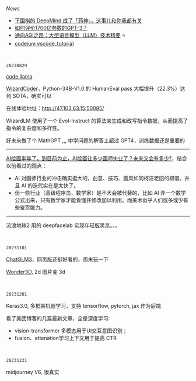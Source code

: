 

_News_

- [下围棋的 DeepMind 成了「药神」，这事儿和你我都有关](https://mp.weixin.qq.com/s?__biz=MTMwNDMwODQ0MQ==&mid=2652889897&idx=1&sn=25a3ccc6097228c9063e7efc0b601b94)
- [如何评价1700亿参数的GPT-3？](https://www.zhihu.com/question/398114261)
- [通向AGI之路：大型语言模型（LLM）技术精要](https://zhuanlan.zhihu.com/p/597586623) ⭐
- [codeium vscode_tutorial](https://codeium.com/vscode_tutorial)



</br>

`20230829`

[code llama](https://github.com/facebookresearch/codellama)

[WizardCoder](https://github.com/nlpxucan/WizardLM/tree/main/WizardCoder)，Python-34B-V1.0 的 HumanEval pass 大幅提升（22.3%）达到 SOTA，确实可以

在线体验地址：http://47.103.63.15:50085/

WizardLM 使用了一个 Evol-Instruct 的算法来生成和改写指令数据，从而提高了指令的复杂度和多样性。

好未来做了个 MathGPT ,,, 中学问题的解答上超过 GPT4，训练数据还是重要的


---------------

[AI绘画半年了，到目前为止，AI绘画让多少画师失业了？未来又会有多少?](https://www.zhihu.com/question/583294094/answer/2897534889)，结合以前看过的观点：

- AI 对画师行业的冲击确实挺大的，创意、技巧、画风如同柯洁老旧的棋谱。并且 AI 的迭代实在是太快了。
- 但一些行业（高级程序员、数学家）是不大会被代替的，比如 AI 弄一个数学公式出来，只有数学家才能看懂并修改加以利用。而美术似乎人们或多或少有些鉴赏能力。

--------------

流浪地球2 用的 deepfacelab 实现年轻版吴京。。。

</br>

`20231101`


[ChatGLM3](https://github.com/THUDM/ChatGLM3)，网页版还挺好看的，周末玩一下

[Wonder3D](https://github.com/xxlong0/Wonder3D), 2d 图片变 3d

</br>

`20231201`

Keras3.0, 多框架机器学习，支持 tensorflow, pytorch, jax 作为后端

看了美团博客的几篇最新文章，全是深度学习:
- vision-transformer 多模态用于UI交互意图识别；
- fusion、attenation学习上下文用于提高 CTR


</br>

`20231221`

midjourney V6, 很真实
